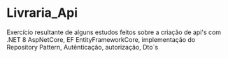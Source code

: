# Livraria_Api
Exercício resultante de alguns estudos feitos sobre a criação de api's com .NET 8 AspNetCore, EF EntityFrameworkCore, implementação do Repository Pattern, Autênticação, autorização, Dto´s
